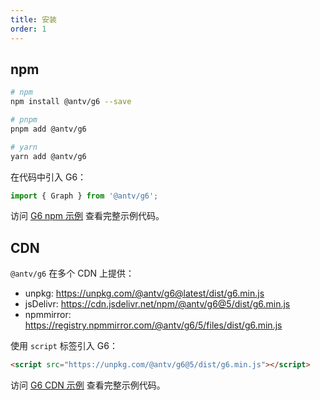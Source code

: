 ```yaml
---
title: 安装
order: 1
---
```


## npm

```bash
# npm
npm install @antv/g6 --save

# pnpm
pnpm add @antv/g6

# yarn
yarn add @antv/g6
```

在代码中引入 G6：

```js
import { Graph } from '@antv/g6';
```

访问 [G6 npm 示例](https://codesandbox.io/p/sandbox/using-g6-from-npm-d9spnr) 查看完整示例代码。

## CDN

`@antv/g6` 在多个 CDN 上提供：

- unpkg: https://unpkg.com/@antv/g6@latest/dist/g6.min.js
- jsDelivr: https://cdn.jsdelivr.net/npm/@antv/g6@5/dist/g6.min.js
- npmmirror: https://registry.npmmirror.com/@antv/g6/5/files/dist/g6.min.js

使用 `script` 标签引入 G6：

```html
<script src="https://unpkg.com/@antv/g6@5/dist/g6.min.js"></script>
```

访问 [G6 CDN 示例](https://codesandbox.io/p/sandbox/using-g6-from-cdn-xt9ty6) 查看完整示例代码。
